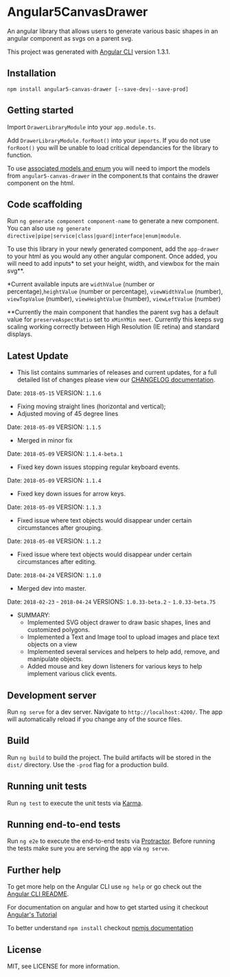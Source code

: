 # Angular5CanvasDrawer

An angular library that allows users to generate various basic shapes in an angular component as svgs on a parent svg.

This project was generated with [Angular CLI](https://github.com/angular/angular-cli) version 1.3.1.

## Installation

`npm install angular5-canvas-drawer [--save-dev|--save-prod]`

## Getting started

Import `DrawerLibraryModule` into your `app.module.ts`.

Add `DrawerLibraryModule.forRoot()` into your `imports`. If you do not use `forRoot()` you will be unable to load critical dependancies for the library to function.

To use [associated models and enum](https://github.com/shivs25/angular5-canvas-drawer/tree/dev/src/app/drawer/models) you will need to import the models from `angular5-canvas-drawer` in the component.ts that contains the drawer component on the html.

## Code scaffolding

Run `ng generate component component-name` to generate a new component. You can also use `ng generate directive|pipe|service|class|guard|interface|enum|module`.

To use this library in your newly generated component, add the `app-drawer` to your html as you would any other angular component. Once added, you will need to add inputs* to set your height, width, and viewbox for the main svg**.

*Current available inputs are `widthValue` (number or percentage),`heightValue` (number or percentage), `viewWidthValue` (number), `viewTopValue` (number), `viewHeightValue` (number), `viewLeftValue` (number) 

**Currently the main component that handles the parent svg has a default value for `preserveAspectRatio` set to `xMinYMin meet`. Currently this keeps svg scaling working correctly between High Resolution (IE retina) and standard displays.

## Latest Update
- This list contains summaries of releases and current updates, for a full detailed list of changes please view our [CHANGELOG documentation](https://github.com/shivs25/angular5-canvas-drawer/blob/master/CHANGELOG). 

Date: `2018-05-15` VERSION: `1.1.6`
- Fixing moving straight lines (horizontal and vertical);
- Adjusted moving of 45 degree lines

Date: `2018-05-09` VERSION: `1.1.5`
- Merged in minor fix

Date: `2018-05-09` VERSION: `1.1.4-beta.1`
- Fixed key down issues stopping regular keyboard events.

Date: `2018-05-09` VERSION: `1.1.4`
- Fixed key down issues for arrow keys.

Date: `2018-05-09` VERSION: `1.1.3`
- Fixed issue where text objects would disappear under certain circumstances after grouping.

Date: `2018-05-08` VERSION: `1.1.2`
- Fixed issue where text objects would disappear under certain circumstances after editing.

Date: `2018-04-24` VERSION: `1.1.0`
- Merged dev into master.

Date: `2018-02-23` - `2018-04-24` VERSIONS: `1.0.33-beta.2` - `1.0.33-beta.75`
- SUMMARY:
    - Implemented SVG object drawer to draw basic shapes, lines and customized polygons.
    - Implemented a Text and Image tool to upload images and place text objects on a view
    - Implemented several services and helpers to help add, remove, and manipulate objects.
    - Added mouse and key down listeners for various keys to help implement various click events.

## Development server

Run `ng serve` for a dev server. Navigate to `http://localhost:4200/`. The app will automatically reload if you change any of the source files.

## Build

Run `ng build` to build the project. The build artifacts will be stored in the `dist/` directory. Use the `-prod` flag for a production build.

## Running unit tests

Run `ng test` to execute the unit tests via [Karma](https://karma-runner.github.io).

## Running end-to-end tests

Run `ng e2e` to execute the end-to-end tests via [Protractor](http://www.protractortest.org/). Before running the tests make sure you are serving the app via `ng serve`.

## Further help

To get more help on the Angular CLI use `ng help` or go check out the [Angular CLI README](https://github.com/angular/angular-cli/blob/master/README.md).

For documentation on angular and how to get started using it checkout [Angular's Tutorial](https://angular.io/guide/quickstart)

To better understand `npm install` checkout [npmjs documentation](https://docs.npmjs.com/cli/install)

## License

MIT, see LICENSE for more information.